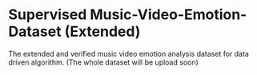 # Supervised Music-Video-Emotion-Dataset (Extended)
The extended and verified music video emotion analysis dataset for data driven algorithm. (The whole dataset will be upload soon)  
